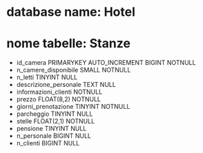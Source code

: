 
# database name: Hotel
# nome tabelle: Stanze

- id_camera PRIMARYKEY AUTO_INCREMENT BIGINT NOTNULL
- n_camere_disponibile SMALL NOTNULL
- n_letti TINYINT NULL
- descrizione_personale TEXT NULL
- informazioni_clienti NOTNULL
- prezzo FLOAT(8,2) NOTNULL
- giorni_prenotazione TINYINT NOTNULL
- parcheggio TINYINT NULL
- stelle FLOAT(2,1) NOTNULL
- pensione TINYINT NULL
- n_personale BIGINT NULL
- n_clienti BIGINT NULL